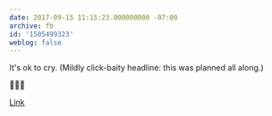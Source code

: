 ```yaml
---
date: 2017-09-15 11:15:23.000000000 -07:00
archive: fb
id: '1505499323'
weblog: false
---
```


It's ok to cry. (Mildly click-baity headline: this was planned all along.)

🙋🏼‍♂️

[Link](https://www.theverge.com/2017/9/15/16308334/nasa-cassini-spacecraft-saturn-titan-enceladus-dive-destruction#443770609)
